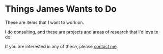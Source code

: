# Things James Wants to Do

These are items that I want to work on.

I do consulting, and these are projects and areas of research that I'd love to do.

If you are interested in any of these, please [contact me](mailto:james@onevariable.com).


